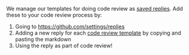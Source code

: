 We manage our templates for doing code review as [saved replies](https://github.com/settings/replies). Add these to your code review process by: 

1. Going to https://github.com/settings/replies
2. Adding a new reply for each [code review template](/code-review-templates/) by copying and pasting the markdown
3. Using the reply as part of code review!

